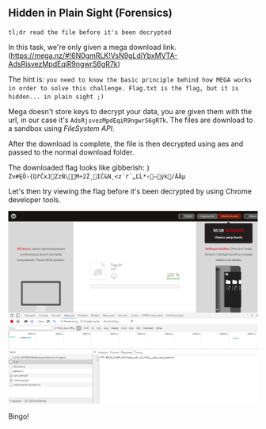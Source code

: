 ## Hidden in Plain Sight (Forensics)
	tl;dr read the file before it's been decrypted

In this task, we're only given a mega download link.(https://mega.nz/#!6N0gmRLK!VsN9gLdiYbxMVTA-AdsRjsvezMpdEqiR9ngwrS6gR7k)

The hint is: `you need to know the basic principle behind how MEGA works in order to solve this challenge. Flag.txt is the flag, but it is hidden... in plain sight ;)`

Mega doesn't store keys to decrypt your data, you are given them with the url, in our case it's `AdsRjsvezMpdEqiR9ngwrS6gR7k`. The files are download to a sandbox using *FileSystem API*.

After the download is complete, the file is then decrypted using aes and passed to the normal download folder.

The downloaded flag looks like gibberish: `}Żv#ĘÖ›{QřČxJZzŃ\M÷2Ž¸IĆ&N˛<­z´ŕ´„ĽĹ*‹—ýk/ĂĂµ`

Let's then try viewing the flag before it's been decrypted by using Chrome developer tools.

![img1](scr1.png)

Bingo!